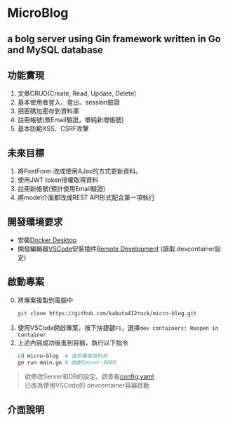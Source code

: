 # MicroBlog

## a bolg server using Gin framework written in Go and MySQL database

## 功能實現

1. 文章CRUD(Create, Read, Update, Delete)
2. 基本使用者登入、登出、session驗證
3. 把密碼加密存到資料庫
4. 註冊帳號(無Email驗證，單純新增帳號)
5. 基本防範XSS、CSRF攻擊
## 未來目標
1. 將PostForm 改成使用AJax的方式更新資料。
2. 使用JWT token授權取得資料
3. 註冊新帳號(預計使用Email驗證)
4. 將model介面都改成REST API形式配合第一項執行

## 開發環境要求
- 安裝[Docker Desktop](https://www.docker.com/products/docker-desktop/)
- 開發編輯器[VSCode](https://code.visualstudio.com/)安裝插件[Remote Development](https://marketplace.visualstudio.com/items?itemName=ms-vscode-remote.vscode-remote-extensionpack) (讀取.devcontainer設定)

## 啟動專案
0. 將專案複製到電腦中
    ```bash
    git clone https://github.com/kabuto412rock/micro-blog.git 
    ```
1. 使用VSCode開啟專案，按下快捷鍵`F1`，選擇`dev containers: Reopen in Container`
2. 上述內容成功後進到容器，執行以下指令
    ```bash
    cd micro-blog  # 進到專案資料夾
    go run main.go # 啟動Server:8080
    ```
> 欲修改Server和DB的設定，請查看[config.yaml](./config.yaml)  
> 已改為使用VSCode的 devcontainer容器啟動

## 介面說明